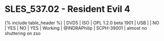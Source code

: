 # SLES_537.02 - Resident Evil 4

{% include table_header %}
| DVD5 | ISO | OPL 1.2.0 beta 1901 | USB |  | NO | YES | NO | YES | Working | @INDRAPhilip | SCPH-39001 | almost no shuttering on zso 
